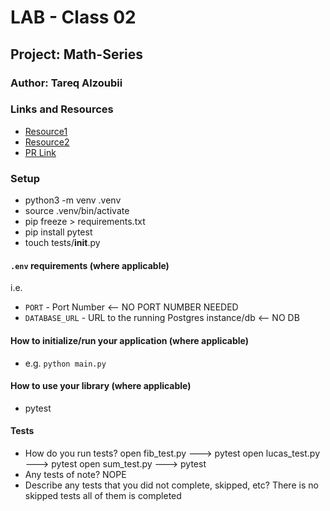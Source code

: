 # LAB - Class 02

## Project: Math-Series

### Author: Tareq Alzoubii

### Links and Resources

- [Resource1](https://realpython.com/python-testing/)
- [Resource2](https://www.youtube.com/watch?v=lnF_9hXD05k)
- [PR Link]()

### Setup
- python3 -m venv .venv
- source .venv/bin/activate
- pip freeze > requirements.txt
- pip install pytest
- touch tests/__init__.py 

#### `.env` requirements (where applicable)

i.e.

- `PORT` - Port Number <-- NO PORT NUMBER NEEDED
- `DATABASE_URL` - URL to the running Postgres instance/db <-- NO DB

#### How to initialize/run your application (where applicable)

- e.g. `python main.py`

#### How to use your library (where applicable)
- pytest

#### Tests

- How do you run tests?
 open fib_test.py ---> pytest
 open lucas_test.py ---> pytest
 open sum_test.py ---> pytest
- Any tests of note? NOPE
- Describe any tests that you did not complete, skipped, etc? There is no skipped tests all of them is completed